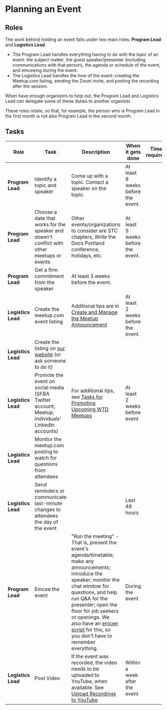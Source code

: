 # Planning an Event

## Roles

The work behind holding an event falls under two main roles: **Program Lead** and **Logistics Lead**.

* The Program Lead handles everything having to do with the _topic_ of an event: the subject matter, the guest speaker/presenter (including communications with that person), the agenda or schedule of the event, and emceeing during the event.
* The Logistics Lead handles the _how_ of the event: creating the Meetup.com listing, sending the Zoom invite, and posting the recording after the session.

When have enough organizers to help out, the Program Lead and Logistics Lead can delegate some of these duties to another organizer.

These roles rotate, so that, for example, the person who is Program Lead in the first month is not also Program Lead in the second month.


## Tasks

| Role | Task | Description | When it gets done | Time required |
|---------- | ----- | -----| ----- | ---- |
| **Program Lead** | Identify a topic and speaker | Come up with a topic. Contact a speaker on the topic. | At least 8 weeks before the event. |  |
| **Program Lead** | Choose a date that works for the speaker and doesn't conflict with other meetups or events  | Other events/organizations to consider are STC chapters, Write the Docs Portland conference, holidays, etc. | At least 5 weeks before the event. |  |
| **Program Lead** | Get a firm commitment from the speaker  | At least 3 weeks before the event. |  |  |
| **Logistics Lead** | Create the meetup.com event listing | Additional tips are in [Create and Manage the Meetup Announcement](meetup-announcement.md) | At least 2 weeks before the event. |  |
| **Logistics Lead** | Create the listing on [our website](https://writethedocs-sfbay.org/) (or ask someone to do it) | |  |  |
| **Logistics Lead** | Promote the event on social media (SFBA Twitter account; Meetup; individuals' LinkedIn accounts)  | For additional tips, see [Tasks for Promoting Upcoming WTD Meetups](event-promotion.md) | At least 2 weeks before event |  |
| **Logistics Lead** | Monitor the meetup.com posting to watch for questions from attendees  |  |  |  |
| **Logistics Lead** | Send reminders or communicate last-minute changes to attendees the day of the event  |  | Last 48 hours |  |
| **Program Lead** | Emcee the event | "Run the meeting" - That is, present the event's agenda/timetable; make any announcements; introduce the speaker; monitor the chat window for questions, and help run Q&A for the presenter; open the floor for job seekers or openings. We also have an [emcee script](https://github.com/San-Francisco-Write-The-Docs/meetups/blob/master/planning/emcee%20script.md) for this, so you don't have to remember everything. | During the event |  |
| **Logistics Lead** | Post Video | If the event was recorded, the video needs to be uploaded to YouTube, when available. See [Upload Recordings to YouTube](youtube-upload.md) | Within a week after the event| |
